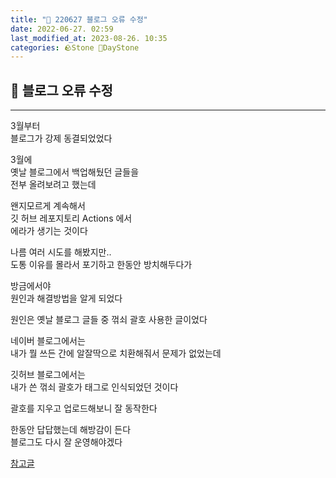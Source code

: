 ```yaml
---
title: "🌱 220627 블로그 오류 수정"
date: 2022-06-27. 02:59
last_modified_at: 2023-08-26. 10:35
categories: 🪨Stone 🌱DayStone
---
```


## 🗿 블로그 오류 수정

---

3월부터  
블로그가 강제 동결되었었다  

3월에  
옛날 블로그에서 백업해뒀던 글들을  
전부 올려보려고 했는데  

왠지모르게 계속해서  
깃 허브 레포지토리 Actions 에서  
에라가 생기는 것이다  

나름 여러 시도를 해봤지만..  
도통 이유를 몰라서 포기하고 한동안 방치해두다가  

방금에서야  
원인과 해결방법을 알게 되었다  

원인은 옛날 블로그 글들 중 꺾쇠 괄호 사용한 글이었다  

네이버 블로그에서는  
내가 뭘 쓰든 간에 알잘딱으로 치환해줘서 문제가 없었는데  

깃허브 블로그에서는  
내가 쓴 꺾쇠 괄호가 태그로 인식되었던 것이다  

괄호를 지우고 업로드해보니 잘 동작한다  

한동안 답답했는데 해방감이 든다  
블로그도 다시 잘 운영해야겠다  

[참고글](https://seobie.github.io/blog/git-action-struggles)  

